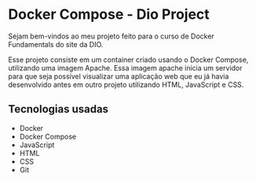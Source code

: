 # Docker Compose - Dio Project

Sejam bem-vindos ao meu projeto feito para o curso de Docker Fundamentals do site da DIO.

Esse projeto consiste em um container criado usando o Docker Compose, utilizando uma imagem Apache. Essa imagem apache inicia um servidor para que seja possível visualizar uma aplicação web que eu já havia desenvolvido antes em outro projeto utilizando HTML, JavaScript e CSS.

## Tecnologias usadas

* Docker
* Docker Compose
* JavaScript
* HTML
* CSS
* Git
